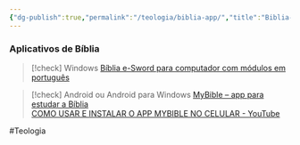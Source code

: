 ```yaml
---
{"dg-publish":true,"permalink":"/teologia/biblia-app/","title":"Biblia-app","metatags":{"description":"Aplicativo para ler a Bíblia"},"updated":"2025-01-12T15:22:59.604-03:00"}
---
```



### Aplicativos de Bíblia

> [!check] Windows
> [Bíblia e-Sword para computador com módulos em português](https://myswordbrasil.blogspot.com/2016/02/modulos-e-sword-para-computador-em-pt.html)

> [!check] Android ou Android para Windows
> [MyBible – app para estudar a Bíblia](https://mybible.zone/en/)\
> [COMO USAR E INSTALAR O APP MYBIBLE NO CELULAR - YouTube](https://www.youtube.com/watch?v=41v0nRDb1Ug)

#Teologia 
